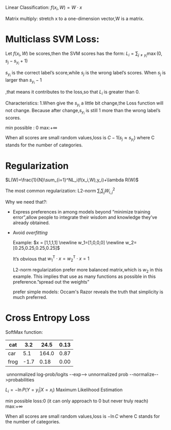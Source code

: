 Linear Classification: $f(x_i,W) = W \cdot x$

Matrix multiply: stretch x to a one-dimension vector,W is a matrix.

# Multiclass SVM Loss:

Let $f(x_i,W)$ be scores,then the SVM scores has the form: $L_i = \sum_{j\neq y_i}\max(0,s_j-s_{y_i}+1)$

$s_{y_i}$ is the correct label’s score,while $s_j$ is the wrong label’s scores. When $s_j$ is larger than $s_{y_i} - 1$

,that means it contributes to the loss,so that $L_i$ is greater than $0$.

Characteristics: 1.When give the $s_{y_i}$ a little bit change,the Loss function will not change. Because after change,$s_{y_i}$ is still 1 more than the wrong label’s scores.

min possible : 0 max:$+\infty$

When all scores are small random values,loss is $C - 1$($s_j \approx s_{y_i}$) where C stands for the number of categories.

# Regularization

$L(W)=\frac{1}{N}\sum_{i=1}^NL_i(f(x_i,W),y_i)+\lambda R(W)$  

The most common regularization: L2-norm $\sum_i\sum_jW_{i,j}^2$ 

Why we need that?:

- Express preferences in among models beyond “minimize training error”,allow people to integrate their wisdom and knowledge they’ve already obtained.

- Avoid *overfitting* 

  Example: $x = [1,1,1,1] \newline w_1=[1,0,0,0] \newline w_2=[0.25,0.25,0.25,0.25]$

  It’s obvious that $w_1^\mathrm T \cdot x = w_2^\mathrm T\cdot x = 1$

  L2-norm regularization prefer more balanced matrix,which is $w_2$ in this example. This implies that use as many functions as possible in this preference.”spread out the weights”

  prefer simple models: Occam's Razor reveals the truth that simplicity is much preferred.

# Cross Entropy Loss

SoftMax function: 

| cat  | 3.2  | 24.5  | 0.13 |
| ---- | ---- | ----- | ---- |
| car  | 5.1  | 164.0 | 0.87 |
| frog | -1.7 | 0.18  | 0.00 |

​				unnormalized log-prob/logits --exp--> unnormalized prob --normalize-->probabilities

$L_i = -\ln P(Y = y_i |X = x_i)$  Maximum Likelihood Estimation

min possible loss:0 (it can only approach to 0 but never truly reach)	max:$+\infty$

When all scores are small random values,loss is $-\ln C$ where C stands for the number of categories.

